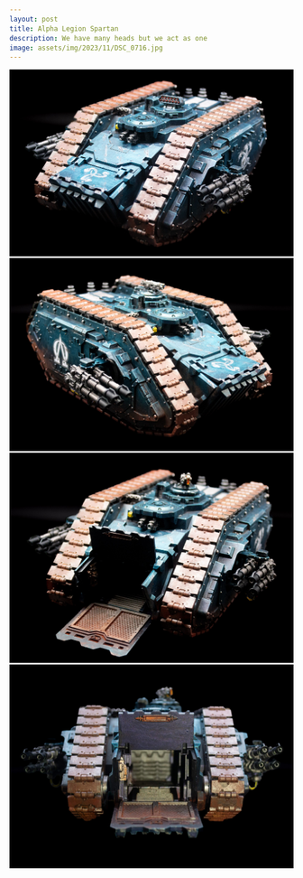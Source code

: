 ```yaml
---
layout: post
title: Alpha Legion Spartan
description: We have many heads but we act as one
image: assets/img/2023/11/DSC_0716.jpg
---
```


![Alpha Legion Land Raider Spartan view from the front right](/assets/img/2023/11/DSC_0716.jpg)
![Alpha Legion Land Raider Spartan view from the front left](/assets/img/2023/11/DSC_0717.jpg)
![Alpha Legion Land Raider Spartan view from the front right, ramp open](/assets/img/2023/11/DSC_0719.jpg)
![Alpha Legion Land Raider Spartan view from the front, ramp open](/assets/img/2023/11/DSC_0720.jpg)
